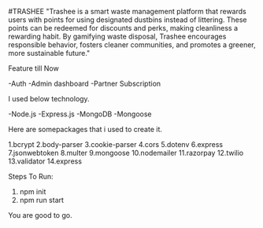 #TRASHEE 
"Trashee is a smart waste management platform that rewards users with points for using designated dustbins instead of littering. These points can be redeemed for discounts and perks, making cleanliness a rewarding habit. By gamifying waste disposal, Trashee encourages responsible behavior, fosters cleaner communities, and promotes a greener, more sustainable future."

Feature till Now 

-Auth 
-Admin dashboard 
-Partner Subscription 

I used below technology. 

-Node.js
-Express.js
-MongoDB 
-Mongoose

Here are somepackages that i used to create it. 

1.bcrypt
2.body-parser
3.cookie-parser
4.cors
5.dotenv
6.express
7.jsonwebtoken
8.multer
9.mongoose
10.nodemailer
11.razorpay
12.twilio
13.validator
14.express


Steps To Run: 

1. npm init 
2. npm run start 

You are good to go. 



